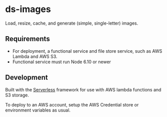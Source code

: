 # ds-images

Load, resize, cache, and generate (simple, single-letter) images.

## Requirements

* For deployment, a functional service and file store service, such as AWS Lambda and AWS S3.
* Functional service must run Node 6.10 or newer

## Development

Built with the [Serverless](https://serverless.com/) framework for use with AWS lambda functions and S3 storage.

To deploy to an AWS account, setup the AWS Credential store or environment variables as usual.
